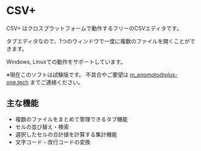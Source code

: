 # CSV+

CSV+ はクロスプラットフォームで動作するフリーのCSVエディタです。

タブエディタなので、1つのウィンドウで一度に複数のファイルを開くことができます。

Windows, Linuxでの動作をサポートしています。

※現在このソフトは試験版です。
不具合やご要望は [m_enomoto@plus-one.tech](mailto:m_enomoto@plus-one.tech) までご連絡ください。


## 主な機能

- 複数のファイルをまとめて管理できるタブ機能
- セルの並び替え・検索
- 選択したセルの合計値を計算する集計機能
- 文字コード・改行コードの変換
